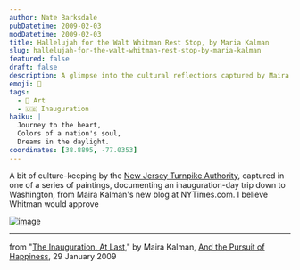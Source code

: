 ```yaml
---
author: Nate Barksdale
pubDatetime: 2009-02-03
modDatetime: 2009-02-03
title: Hallelujah for the Walt Whitman Rest Stop, by Maria Kalman
slug: hallelujah-for-the-walt-whitman-rest-stop-by-maria-kalman
featured: false
draft: false
description: A glimpse into the cultural reflections captured by Maira Kalman during an inauguration-day trip down to Washington, inspired by Whitman's spirit.
emoji: 🗽
tags:
  - 🎨 Art
  - 🇺🇸 Inauguration
haiku: |
  Journey to the heart,  
  Colors of a nation's soul,  
  Dreams in the daylight.
coordinates: [38.8895, -77.0353]
---
```


A bit of culture-keeping by the [New Jersey Turnpike Authority](http://www.newjersey.gov/turnpike/nj-vcenter-whitman.htm), captured in one of a series of paintings, documenting an inauguration-day trip down to Washington, from Maira Kalman's new blog at NYTimes.com. I believe Whitman would approve

[![image](http://culture-making.com/media/03.jpg)](http://kalman.blogs.nytimes.com/2009/01/29/the-inauguration-at-last/)

---

from "[The Inauguration. At Last](http://kalman.blogs.nytimes.com/2009/01/29/the-inauguration-at-last/)," by Maira Kalman, [And the Pursuit of Happiness](http://kalman.blogs.nytimes.com/2009/01/29/the-inauguration-at-last/), 29 January 2009
